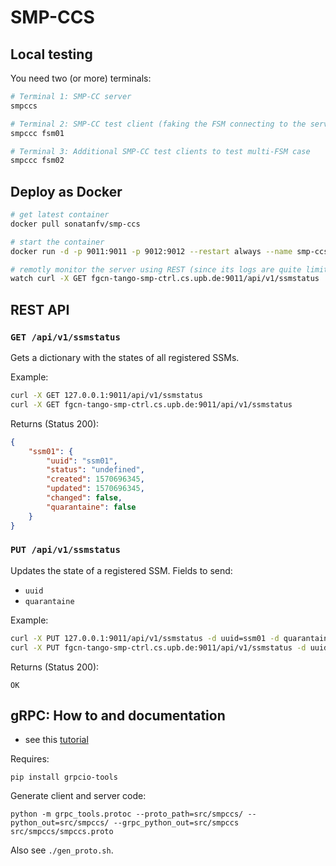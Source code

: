 # SMP-CCS


## Local testing

You need two (or more) terminals:

```sh
# Terminal 1: SMP-CC server
smpccs

# Terminal 2: SMP-CC test client (faking the FSM connecting to the server)
smpccc fsm01

# Terminal 3: Additional SMP-CC test clients to test multi-FSM case
smpccc fsm02
```

## Deploy as Docker

```sh
# get latest container
docker pull sonatanfv/smp-ccs

# start the container
docker run -d -p 9011:9011 -p 9012:9012 --restart always --name smp-ccs sonatanfv/smp-ccs

# remotly monitor the server using REST (since its logs are quite limited)
watch curl -X GET fgcn-tango-smp-ctrl.cs.upb.de:9011/api/v1/ssmstatus
```

## REST API

### `GET /api/v1/ssmstatus`

Gets a dictionary with the states of all registered SSMs.

Example: 

```sh
curl -X GET 127.0.0.1:9011/api/v1/ssmstatus
curl -X GET fgcn-tango-smp-ctrl.cs.upb.de:9011/api/v1/ssmstatus
```

Returns (Status 200):
```json
{
    "ssm01": {
        "uuid": "ssm01",
        "status": "undefined",
        "created": 1570696345,
        "updated": 1570696345,
        "changed": false,
        "quarantaine": false
    }
}
```

### `PUT /api/v1/ssmstatus`

Updates the state of a registered SSM.
Fields to send:

- `uuid`
- `quarantaine`

Example:

```sh
curl -X PUT 127.0.0.1:9011/api/v1/ssmstatus -d uuid=ssm01 -d quarantaine=1
curl -X PUT fgcn-tango-smp-ctrl.cs.upb.de:9011/api/v1/ssmstatus -d uuid=ssm01 -d quarantaine=1
```

Returns (Status 200):
```
OK
``` 

## gRPC: How to and documentation

* see this [tutorial](https://grpc.io/docs/tutorials/basic/python/)

Requires:

```
pip install grpcio-tools
```

Generate client and server code:

```
python -m grpc_tools.protoc --proto_path=src/smpccs/ --python_out=src/smpccs/ --grpc_python_out=src/smpccs src/smpccs/smpccs.proto            
```

Also see `./gen_proto.sh`.
